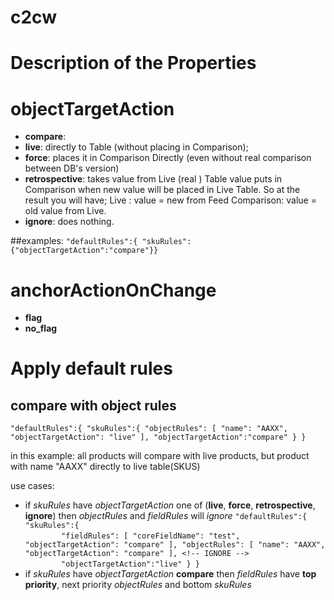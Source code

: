 # c2cw
# Description of the Properties

# objectTargetAction
- **compare**:
- **live**: directly to Table (without placing in Comparison);
- **force**: places it in Comparison Directly (even without real comparison between DB's version)
- **retrospective**: takes value from Live (real ) Table value puts in Comparison
    when new value will be placed in Live Table. So at the result you will have;
    Live : value = new from Feed
    Comparison: value = old value from Live.
- **ignore**: does nothing.

##examples:
`"defaultRules":{ "skuRules":{"objectTargetAction":"compare"}}`

# anchorActionOnChange
- **flag**
- **no_flag**

# Apply default rules
## compare with object rules

`"defaultRules":{
    "skuRules":{
        "objectRules": [
            "name": "AAXX",
            "objectTargetAction": "live"
        ],
        "objectTargetAction":"compare"
        }
}`

in this example: all products will compare with live products, but
product with name "AAXX" directly to live table(SKUS)

use cases:
- if *skuRules* have *objectTargetAction* one of  (**live**, **force**, **retrospective**, **ignore**) then *objectRules* and *fieldRules* will *ignore*
`"defaultRules":{`
`    "skuRules":{`  
`        "fieldRules": [
            "coreFieldName": "test",
            "objectTargetAction": "compare"
        ],
        "objectRules": [
            "name": "AAXX",
            "objectTargetAction": "compare"
        ], <!-- IGNORE -->`  
`        "objectTargetAction":"live"
        }
}`
- if *skuRules* have *objectTargetAction* **compare** then *fieldRules* have **top priority**, next priority *objectRules* and bottom *skuRules*
